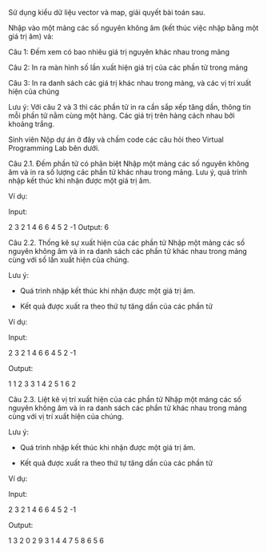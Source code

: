 Sử dụng kiểu dữ liệu vector và map, giải quyết bài toán sau.

Nhập vào một mảng các số nguyên không âm (kết thúc việc nhập bằng một giá trị âm) và:

Câu 1: Đếm xem có bao nhiêu giá trị nguyên khác nhau trong mảng

Câu 2: In ra màn hình số lần xuất hiện giá trị của các phần tử trong mảng

Câu 3: In ra danh sách các giá trị khác nhau trong mảng, và các vị trí xuất hiện của chúng 

Lưu ý: Với câu 2 và 3 thì các phần tử in ra cần sắp xếp tăng dần, thông tin mỗi phần tử nằm cùng một hàng. Các giá trị trên hàng cách nhau bởi khoảng trắng.

Sinh viên Nộp dự án ở đây và chấm code các câu hỏi theo Virtual Programming Lab bên dưới.

Câu 2.1. Đếm phần tử có phân biệt
Nhập một mảng các số nguyên không âm và in ra số lượng các phần tử khác nhau trong mảng. Lưu ý, quá trình nhập kết thúc khi nhận được một giá trị âm.

Ví dụ:

Input:

2 3 2 1 4 6 6 4 5 2 -1
Output:
6

Câu 2.2. Thống kê sự xuất hiện của các phần tử
Nhập một mảng các số nguyên không âm và in ra danh sách các phần tử khác nhau trong mảng cùng với số lần xuất hiện của chúng.

Lưu ý:

- Quá trình nhập kết thúc khi nhận được một giá trị âm.

- Kết quả được xuất ra theo thứ tự tăng dần của các phần tử

Ví dụ:

Input:

2 3 2 1 4 6 6 4 5 2 -1

Output:

1 1
2 3
3 1
4 2
5 1
6 2

Câu 2.3. Liệt kê vị trí xuất hiện của các phần tử
Nhập một mảng các số nguyên không âm và in ra danh sách các phần tử khác nhau trong mảng cùng với vị trí xuất hiện của chúng.

Lưu ý:

- Quá trình nhập kết thúc khi nhận được một giá trị âm.

- Kết quả được xuất ra theo thứ tự tăng dần của các phần tử

Ví dụ:

Input:

2 3 2 1 4 6 6 4 5 2 -1

Output:

1 3
2 0 2 9
3 1
4 4 7
5 8
6 5 6